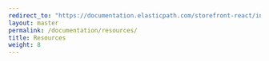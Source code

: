 ```yaml
---
redirect_to: "https://documentation.elasticpath.com/storefront-react/index.html"
layout: master
permalink: /documentation/resources/
title: Resources
weight: 8
---
```

